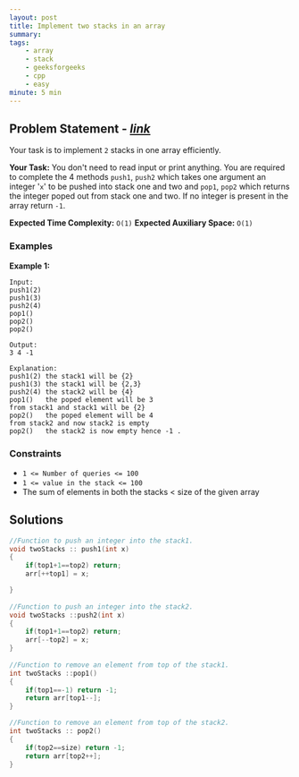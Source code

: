 ```yaml
---
layout: post
title: Implement two stacks in an array   
summary:
tags:
    - array
    - stack
    - geeksforgeeks
    - cpp
    - easy
minute: 5 min
---
```


## Problem Statement - [*link*](https://practice.geeksforgeeks.org/problems/implement-two-stacks-in-an-array/0/?)  

Your task is to implement  `2` stacks in one array efficiently.

**Your Task:** 
You don't need to read input or print anything. You are required to complete the 4 methods `push1`, `push2` which takes one argument an integer '`x`' to be pushed into stack one and two and `pop1`, `pop2` which returns the integer poped out from stack one and two. If no integer is present in the array return `-1`.


**Expected Time Complexity:** `O(1)` 
**Expected Auxiliary Space:** `O(1)`

### Examples

**Example 1:**   
```
Input:
push1(2)
push1(3)
push2(4)
pop1()
pop2()
pop2()

Output:
3 4 -1

Explanation:
push1(2) the stack1 will be {2}
push1(3) the stack1 will be {2,3}
push2(4) the stack2 will be {4}
pop1()   the poped element will be 3 
from stack1 and stack1 will be {2}
pop2()   the poped element will be 4 
from stack2 and now stack2 is empty
pop2()   the stack2 is now empty hence -1 .
```

### Constraints

+ `1 <= Number of queries <= 100`
+ `1 <= value in the stack <= 100`
+ The sum of elements in both the stacks < size of the given array

## Solutions

```cpp
//Function to push an integer into the stack1.
void twoStacks :: push1(int x)
{
    if(top1+1==top2) return;
    arr[++top1] = x;

}
   
//Function to push an integer into the stack2.
void twoStacks ::push2(int x)
{
    if(top1+1==top2) return;
    arr[--top2] = x; 
}
   
//Function to remove an element from top of the stack1.
int twoStacks ::pop1()
{
    if(top1==-1) return -1;
    return arr[top1--];
}

//Function to remove an element from top of the stack2.
int twoStacks :: pop2()
{
    if(top2==size) return -1;
    return arr[top2++];
}
```

